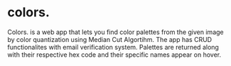 # colors.
Colors. is a web app that lets you find color palettes from the given image by color quantization using Median Cut Algortihm. The app has CRUD functionalites with email verification system. Palettes are returned along with their respective hex code and their specific names appear on hover.
